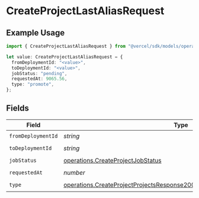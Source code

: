 # CreateProjectLastAliasRequest

## Example Usage

```typescript
import { CreateProjectLastAliasRequest } from "@vercel/sdk/models/operations";

let value: CreateProjectLastAliasRequest = {
  fromDeploymentId: "<value>",
  toDeploymentId: "<value>",
  jobStatus: "pending",
  requestedAt: 9065.56,
  type: "promote",
};
```

## Fields

| Field                                                                                                                                                                    | Type                                                                                                                                                                     | Required                                                                                                                                                                 | Description                                                                                                                                                              |
| ------------------------------------------------------------------------------------------------------------------------------------------------------------------------ | ------------------------------------------------------------------------------------------------------------------------------------------------------------------------ | ------------------------------------------------------------------------------------------------------------------------------------------------------------------------ | ------------------------------------------------------------------------------------------------------------------------------------------------------------------------ |
| `fromDeploymentId`                                                                                                                                                       | *string*                                                                                                                                                                 | :heavy_check_mark:                                                                                                                                                       | N/A                                                                                                                                                                      |
| `toDeploymentId`                                                                                                                                                         | *string*                                                                                                                                                                 | :heavy_check_mark:                                                                                                                                                       | N/A                                                                                                                                                                      |
| `jobStatus`                                                                                                                                                              | [operations.CreateProjectJobStatus](../../models/operations/createprojectjobstatus.md)                                                                                   | :heavy_check_mark:                                                                                                                                                       | N/A                                                                                                                                                                      |
| `requestedAt`                                                                                                                                                            | *number*                                                                                                                                                                 | :heavy_check_mark:                                                                                                                                                       | N/A                                                                                                                                                                      |
| `type`                                                                                                                                                                   | [operations.CreateProjectProjectsResponse200ApplicationJSONResponseBodyType](../../models/operations/createprojectprojectsresponse200applicationjsonresponsebodytype.md) | :heavy_check_mark:                                                                                                                                                       | N/A                                                                                                                                                                      |